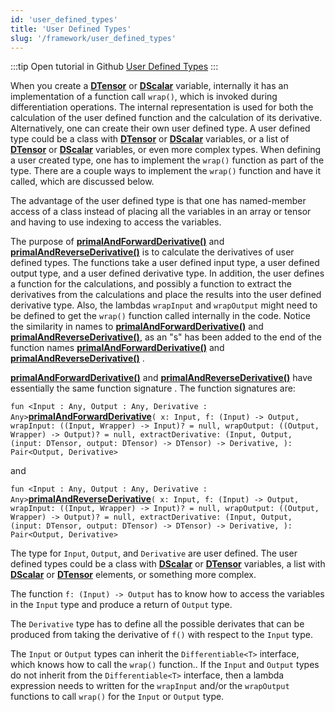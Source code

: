 ```yaml
---
id: 'user_defined_types'
title: 'User Defined Types'
slug: '/framework/user_defined_types'
---
```

:::tip Open tutorial in Github
[User Defined Types](https://github.com/facebookresearch/diffkt/blob/main/tutorials/user_defined_types.ipynb)
:::

When you create a __[DTensor](http://www.diffkt.org/api/api/org.diffkt/-d-tensor/index.html)__ or __[DScalar](http://www.diffkt.org/api/api/org.diffkt/-d-scalar/index.html)__ variable, internally it has an implementation of a function call `wrap()`, which is invoked during differentiation operations. The internal representation is used for both the calculation of the user defined function and the calculation of its derivative. Alternatively, one can create their own user defined type. A user defined type could be a class with __[DTensor](http://www.diffkt.org/api/api/org.diffkt/-d-tensor/index.html)__ or __[DScalar](http://www.diffkt.org/api/api/org.diffkt/-d-scalar/index.html)__ variables, or a list of __[DTensor](http://www.diffkt.org/api/api/org.diffkt/-d-tensor/index.html)__ or __[DScalar](http://www.diffkt.org/api/api/org.diffkt/-d-scalar/index.html)__ variables, or even more complex types. When defining a user created type, one has to implement the `wrap()` function as part of the type. There are a couple ways to implement the `wrap()` function and have it called, which are discussed below.

The advantage of the user defined type is that one has named-member access of a class instead of placing all the variables in an array or tensor and having to use indexing to access the variables.

The purpose of __[primalAndForwardDerivative()](http://www.diffkt.org/api/api/org.diffkt/primal-and-forward-derivative.html)__ and __[primalAndReverseDerivative()](http://www.diffkt.org/api/api/org.diffkt/primal-and-reverse-derivative.html)__ is to calculate the derivatives of user defined types. The functions take a user defined input type, a user defined output type, and a user defined derivative type. In addition, the user defines a function for the calculations, and possibly a function to extract the derivatives from the calculations and place the results into the user defined derivative type. Also, the lambdas `wrapInput` and `wrapOutput` might need to be defined to get the `wrap()` function called internally in the code. Notice the similarity in names to __[primalAndForwardDerivative()](http://www.diffkt.org/api/api/org.diffkt/primal-and-forward-derivative.html)__ and __[primalAndReverseDerivative()](http://www.diffkt.org/api/api/org.diffkt/primal-and-reverse-derivative.html)__, as an "s" has been added to the end of the function names __[primalAndForwardDerivative()](http://www.diffkt.org/api/api/org.diffkt/primal-and-forward-derivatives.html)__ and __[primalAndReverseDerivative()](http://www.diffkt.org/api/api/org.diffkt/primal-and-reverse-derivative.html)__ .

__[primalAndForwardDerivative()](http://www.diffkt.org/api/api/org.diffkt/primal-and-forward-derivative.html)__ and __[primalAndReverseDerivative()](http://www.diffkt.org/api/api/org.diffkt/primal-and-reverse-derivative.html)__ have essentially the same function signature . The function signatures are:

`fun <Input : Any, Output : Any, Derivative : Any>`__[primalAndForwardDerivative](http://www.diffkt.org/api/api/org.diffkt/primal-and-forward-derivative.html)__`(
x: Input,
f: (Input) -> Output,
wrapInput: ((Input, Wrapper) -> Input)? = null,
wrapOutput: ((Output, Wrapper) -> Output)? = null,
extractDerivative: (Input, Output, (input: DTensor, output: DTensor) -> DTensor) -> Derivative,
): Pair<Output, Derivative>`

and

`fun <Input : Any, Output : Any, Derivative : Any>`__[primalAndReverseDerivative](http://www.diffkt.org/api/api/org.diffkt/primal-and-reverse-derivative.html)__`(
x: Input,
f: (Input) -> Output,
wrapInput: ((Input, Wrapper) -> Input)? = null,
wrapOutput: ((Output, Wrapper) -> Output)? = null,
extractDerivative: (Input, Output, (input: DTensor, output: DTensor) -> DTensor) -> Derivative,
): Pair<Output, Derivative>`

The type for `Input`, `Output`, and `Derivative` are user defined. The user defined types could be a class with __[DScalar](http://www.diffkt.org/api/api/org.diffkt/-d-scalar/index.html)__ or __[DTensor](http://www.diffkt.org/api/api/org.diffkt/-d-tensor/index.html)__ variables, a list with __[DScalar](http://www.diffkt.org/api/api/org.diffkt/-d-scalar/index.html)__ or __[DTensor](http://www.diffkt.org/api/api/org.diffkt/-d-tensor/index.html)__ elements, or something more complex.

The function `f: (Input) -> Output` has to know how to access the variables in the `Input` type and produce a return of `Output` type.

The `Derivative` type has to define all the possible derivates that can be produced from taking the derivative of `f()` with respect to the `Input` type.

The `Input` or `Output` types can inherit the `Differentiable<T>` interface, which knows how to call the `wrap()` function.. If the `Input` and `Output` types do not inherit from the `Differentiable<T>` interface, then a lambda expression needs to written for the `wrapInput` and/or the `wrapOutput` functions to call `wrap()` for the `Input` or `Output` type.